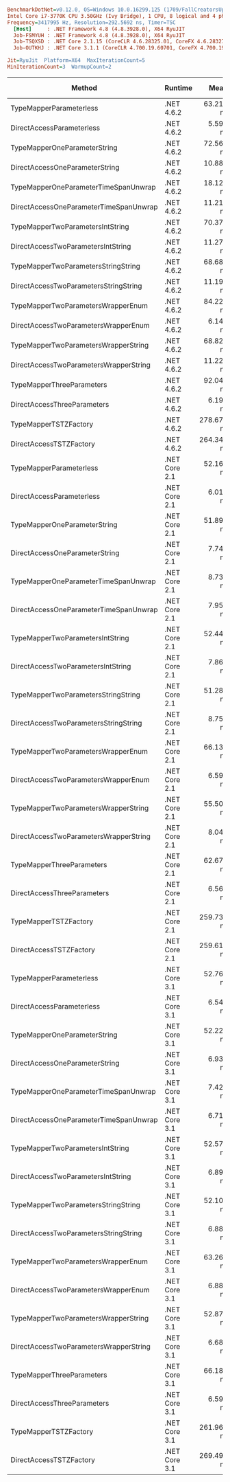 ``` ini

BenchmarkDotNet=v0.12.0, OS=Windows 10.0.16299.125 (1709/FallCreatorsUpdate/Redstone3)
Intel Core i7-3770K CPU 3.50GHz (Ivy Bridge), 1 CPU, 8 logical and 4 physical cores
Frequency=3417995 Hz, Resolution=292.5692 ns, Timer=TSC
  [Host]     : .NET Framework 4.8 (4.8.3928.0), X64 RyuJIT
  Job-FSMYUH : .NET Framework 4.8 (4.8.3928.0), X64 RyuJIT
  Job-TSQXSD : .NET Core 2.1.15 (CoreCLR 4.6.28325.01, CoreFX 4.6.28327.02), X64 RyuJIT
  Job-OUTKHJ : .NET Core 3.1.1 (CoreCLR 4.700.19.60701, CoreFX 4.700.19.60801), X64 RyuJIT

Jit=RyuJit  Platform=X64  MaxIterationCount=5  
MinIterationCount=3  WarmupCount=2  

```
|                                 Method |       Runtime |       Mean |      Error |    StdDev | Ratio | RatioSD |  Gen 0 | Gen 1 | Gen 2 | Allocated |
|--------------------------------------- |-------------- |-----------:|-----------:|----------:|------:|--------:|-------:|------:|------:|----------:|
|                TypeMapperParameterless |    .NET 4.6.2 |  63.215 ns |  1.8326 ns | 0.4759 ns | 11.29 |    0.19 | 0.0248 |     - |     - |     104 B |
|              DirectAccessParameterless |    .NET 4.6.2 |   5.598 ns |  0.2894 ns | 0.0752 ns |  1.00 |    0.00 | 0.0153 |     - |     - |      64 B |
|           TypeMapperOneParameterString |    .NET 4.6.2 |  72.562 ns |  8.7985 ns | 2.2849 ns | 12.96 |    0.44 | 0.0248 |     - |     - |     104 B |
|         DirectAccessOneParameterString |    .NET 4.6.2 |  10.884 ns |  0.2104 ns | 0.0326 ns |  1.94 |    0.03 | 0.0153 |     - |     - |      64 B |
|   TypeMapperOneParameterTimeSpanUnwrap |    .NET 4.6.2 |  18.128 ns |  0.5755 ns | 0.1495 ns |  3.24 |    0.07 | 0.0153 |     - |     - |      64 B |
| DirectAccessOneParameterTimeSpanUnwrap |    .NET 4.6.2 |  11.214 ns |  0.1179 ns | 0.0306 ns |  2.00 |    0.03 | 0.0153 |     - |     - |      64 B |
|       TypeMapperTwoParametersIntString |    .NET 4.6.2 |  70.373 ns |  2.9162 ns | 0.7573 ns | 12.57 |    0.25 | 0.0248 |     - |     - |     104 B |
|     DirectAccessTwoParametersIntString |    .NET 4.6.2 |  11.278 ns |  1.4996 ns | 0.3894 ns |  2.01 |    0.07 | 0.0153 |     - |     - |      64 B |
|    TypeMapperTwoParametersStringString |    .NET 4.6.2 |  68.687 ns |  3.4505 ns | 0.8961 ns | 12.27 |    0.19 | 0.0248 |     - |     - |     104 B |
|  DirectAccessTwoParametersStringString |    .NET 4.6.2 |  11.197 ns |  0.2716 ns | 0.0705 ns |  2.00 |    0.03 | 0.0153 |     - |     - |      64 B |
|     TypeMapperTwoParametersWrapperEnum |    .NET 4.6.2 |  84.224 ns | 11.7448 ns | 3.0501 ns | 15.05 |    0.66 | 0.0248 |     - |     - |     104 B |
|   DirectAccessTwoParametersWrapperEnum |    .NET 4.6.2 |   6.142 ns |  0.2413 ns | 0.0627 ns |  1.10 |    0.02 | 0.0153 |     - |     - |      64 B |
|   TypeMapperTwoParametersWrapperString |    .NET 4.6.2 |  68.821 ns |  1.1988 ns | 0.1855 ns | 12.26 |    0.14 | 0.0248 |     - |     - |     104 B |
| DirectAccessTwoParametersWrapperString |    .NET 4.6.2 |  11.223 ns |  0.2150 ns | 0.0558 ns |  2.01 |    0.04 | 0.0153 |     - |     - |      64 B |
|              TypeMapperThreeParameters |    .NET 4.6.2 |  92.049 ns | 13.7540 ns | 3.5719 ns | 16.45 |    0.71 | 0.0248 |     - |     - |     104 B |
|            DirectAccessThreeParameters |    .NET 4.6.2 |   6.197 ns |  0.4939 ns | 0.1283 ns |  1.11 |    0.02 | 0.0153 |     - |     - |      64 B |
|                  TypeMapperTSTZFactory |    .NET 4.6.2 | 278.679 ns | 10.6477 ns | 2.7652 ns | 49.79 |    0.82 | 0.0153 |     - |     - |      64 B |
|                DirectAccessTSTZFactory |    .NET 4.6.2 | 264.346 ns | 11.7579 ns | 3.0535 ns | 47.22 |    0.61 | 0.0153 |     - |     - |      64 B |
|                TypeMapperParameterless | .NET Core 2.1 |  52.167 ns |  2.4268 ns | 0.6302 ns |  9.32 |    0.19 | 0.0247 |     - |     - |     104 B |
|              DirectAccessParameterless | .NET Core 2.1 |   6.012 ns |  0.1916 ns | 0.0498 ns |  1.07 |    0.01 | 0.0152 |     - |     - |      64 B |
|           TypeMapperOneParameterString | .NET Core 2.1 |  51.891 ns |  1.0789 ns | 0.1670 ns |  9.24 |    0.12 | 0.0247 |     - |     - |     104 B |
|         DirectAccessOneParameterString | .NET Core 2.1 |   7.743 ns |  1.5219 ns | 0.3952 ns |  1.38 |    0.08 | 0.0152 |     - |     - |      64 B |
|   TypeMapperOneParameterTimeSpanUnwrap | .NET Core 2.1 |   8.739 ns |  0.3331 ns | 0.0865 ns |  1.56 |    0.02 | 0.0152 |     - |     - |      64 B |
| DirectAccessOneParameterTimeSpanUnwrap | .NET Core 2.1 |   7.959 ns |  0.2855 ns | 0.0742 ns |  1.42 |    0.02 | 0.0152 |     - |     - |      64 B |
|       TypeMapperTwoParametersIntString | .NET Core 2.1 |  52.446 ns | 10.0666 ns | 2.6143 ns |  9.37 |    0.45 | 0.0247 |     - |     - |     104 B |
|     DirectAccessTwoParametersIntString | .NET Core 2.1 |   7.862 ns |  0.2476 ns | 0.0643 ns |  1.40 |    0.02 | 0.0152 |     - |     - |      64 B |
|    TypeMapperTwoParametersStringString | .NET Core 2.1 |  51.283 ns |  1.2268 ns | 0.3186 ns |  9.16 |    0.16 | 0.0247 |     - |     - |     104 B |
|  DirectAccessTwoParametersStringString | .NET Core 2.1 |   8.754 ns |  1.1833 ns | 0.3073 ns |  1.56 |    0.07 | 0.0152 |     - |     - |      64 B |
|     TypeMapperTwoParametersWrapperEnum | .NET Core 2.1 |  66.136 ns |  6.8062 ns | 1.7675 ns | 11.82 |    0.39 | 0.0247 |     - |     - |     104 B |
|   DirectAccessTwoParametersWrapperEnum | .NET Core 2.1 |   6.599 ns |  0.1137 ns | 0.0176 ns |  1.18 |    0.01 | 0.0152 |     - |     - |      64 B |
|   TypeMapperTwoParametersWrapperString | .NET Core 2.1 |  55.504 ns | 13.1900 ns | 3.4254 ns |  9.92 |    0.60 | 0.0247 |     - |     - |     104 B |
| DirectAccessTwoParametersWrapperString | .NET Core 2.1 |   8.048 ns |  0.2336 ns | 0.0607 ns |  1.44 |    0.02 | 0.0152 |     - |     - |      64 B |
|              TypeMapperThreeParameters | .NET Core 2.1 |  62.670 ns |  1.3454 ns | 0.3494 ns | 11.20 |    0.18 | 0.0247 |     - |     - |     104 B |
|            DirectAccessThreeParameters | .NET Core 2.1 |   6.561 ns |  0.9502 ns | 0.2468 ns |  1.17 |    0.04 | 0.0152 |     - |     - |      64 B |
|                  TypeMapperTSTZFactory | .NET Core 2.1 | 259.737 ns |  4.8607 ns | 0.7522 ns | 46.25 |    0.55 | 0.0148 |     - |     - |      64 B |
|                DirectAccessTSTZFactory | .NET Core 2.1 | 259.611 ns |  3.2198 ns | 0.8362 ns | 46.38 |    0.71 | 0.0148 |     - |     - |      64 B |
|                TypeMapperParameterless | .NET Core 3.1 |  52.763 ns |  1.9768 ns | 0.5134 ns |  9.43 |    0.16 | 0.0249 |     - |     - |     104 B |
|              DirectAccessParameterless | .NET Core 3.1 |   6.543 ns |  0.1435 ns | 0.0373 ns |  1.17 |    0.01 | 0.0153 |     - |     - |      64 B |
|           TypeMapperOneParameterString | .NET Core 3.1 |  52.225 ns |  0.7997 ns | 0.2077 ns |  9.33 |    0.12 | 0.0248 |     - |     - |     104 B |
|         DirectAccessOneParameterString | .NET Core 3.1 |   6.931 ns |  0.3663 ns | 0.0951 ns |  1.24 |    0.02 | 0.0153 |     - |     - |      64 B |
|   TypeMapperOneParameterTimeSpanUnwrap | .NET Core 3.1 |   7.425 ns |  0.3836 ns | 0.0996 ns |  1.33 |    0.03 | 0.0153 |     - |     - |      64 B |
| DirectAccessOneParameterTimeSpanUnwrap | .NET Core 3.1 |   6.712 ns |  0.4932 ns | 0.1281 ns |  1.20 |    0.02 | 0.0153 |     - |     - |      64 B |
|       TypeMapperTwoParametersIntString | .NET Core 3.1 |  52.577 ns |  1.3589 ns | 0.3529 ns |  9.39 |    0.15 | 0.0249 |     - |     - |     104 B |
|     DirectAccessTwoParametersIntString | .NET Core 3.1 |   6.891 ns |  0.1608 ns | 0.0088 ns |  1.23 |    0.02 | 0.0153 |     - |     - |      64 B |
|    TypeMapperTwoParametersStringString | .NET Core 3.1 |  52.104 ns |  2.9974 ns | 0.7784 ns |  9.31 |    0.15 | 0.0249 |     - |     - |     104 B |
|  DirectAccessTwoParametersStringString | .NET Core 3.1 |   6.883 ns |  1.6004 ns | 0.4156 ns |  1.23 |    0.08 | 0.0153 |     - |     - |      64 B |
|     TypeMapperTwoParametersWrapperEnum | .NET Core 3.1 |  63.268 ns |  2.2202 ns | 0.5766 ns | 11.30 |    0.21 | 0.0248 |     - |     - |     104 B |
|   DirectAccessTwoParametersWrapperEnum | .NET Core 3.1 |   6.882 ns |  0.3574 ns | 0.0928 ns |  1.23 |    0.02 | 0.0153 |     - |     - |      64 B |
|   TypeMapperTwoParametersWrapperString | .NET Core 3.1 |  52.872 ns |  0.9880 ns | 0.1529 ns |  9.42 |    0.15 | 0.0249 |     - |     - |     104 B |
| DirectAccessTwoParametersWrapperString | .NET Core 3.1 |   6.683 ns |  0.2627 ns | 0.0682 ns |  1.19 |    0.02 | 0.0153 |     - |     - |      64 B |
|              TypeMapperThreeParameters | .NET Core 3.1 |  66.181 ns |  1.3813 ns | 0.3587 ns | 11.82 |    0.21 | 0.0248 |     - |     - |     104 B |
|            DirectAccessThreeParameters | .NET Core 3.1 |   6.599 ns |  0.3213 ns | 0.0834 ns |  1.18 |    0.02 | 0.0153 |     - |     - |      64 B |
|                  TypeMapperTSTZFactory | .NET Core 3.1 | 261.963 ns |  7.8621 ns | 2.0418 ns | 46.80 |    0.93 | 0.0148 |     - |     - |      64 B |
|                DirectAccessTSTZFactory | .NET Core 3.1 | 269.499 ns | 31.3057 ns | 8.1300 ns | 48.14 |    1.28 | 0.0153 |     - |     - |      64 B |
